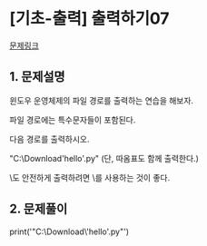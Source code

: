 # [기초-출력] 출력하기07

[문제링크](https://codeup.kr/problem.php?id=6007)



## 1. 문제설명

윈도우 운영체제의 파일 경로를 출력하는 연습을 해보자.
 
파일 경로에는 특수문자들이 포함된다.

다음 경로를 출력하시오.

"C:\Download\'hello'.py"
(단, 따옴표도 함께 출력한다.)

 

\도 안전하게 출력하려면 \\를 사용하는 것이 좋다.



## 2. 문제풀이

print('\"C:\\Download\\\'hello\'.py\"')

